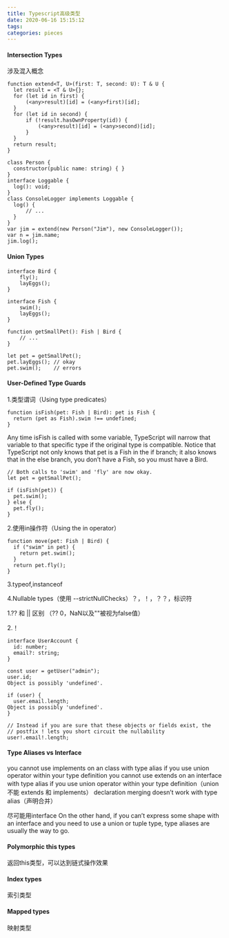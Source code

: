 ```yaml
---
title: Typescript高级类型
date: 2020-06-16 15:15:12
tags:
categories: pieces
---
```


#### Intersection Types

涉及混入概念

`````
function extend<T, U>(first: T, second: U): T & U {
  let result = <T & U>{};
  for (let id in first) {
      (<any>result)[id] = (<any>first)[id];
  }
  for (let id in second) {
      if (!result.hasOwnProperty(id)) {
          (<any>result)[id] = (<any>second)[id];
      }
  }
  return result;
}

class Person {
  constructor(public name: string) { }
}
interface Loggable {
  log(): void;
}
class ConsoleLogger implements Loggable {
  log() {
      // ...
  }
}
var jim = extend(new Person("Jim"), new ConsoleLogger());
var n = jim.name;
jim.log();

`````

#### Union Types

`````
interface Bird {
    fly();
    layEggs();
}

interface Fish {
    swim();
    layEggs();
}

function getSmallPet(): Fish | Bird {
    // ...
}

let pet = getSmallPet();
pet.layEggs(); // okay
pet.swim();    // errors

`````

#### User-Defined Type Guards
1.类型谓词（Using type predicates）
`````
function isFish(pet: Fish | Bird): pet is Fish {
  return (pet as Fish).swim !== undefined;
}

`````

Any time isFish is called with some variable, TypeScript will narrow that variable to that specific type if the original type is compatible.
Notice that TypeScript not only knows that pet is a Fish in the if branch; it also knows that in the else branch, you don’t have a Fish, so you must have a Bird.

`````
// Both calls to 'swim' and 'fly' are now okay.
let pet = getSmallPet();

if (isFish(pet)) {
  pet.swim();
} else {
  pet.fly();
}
`````

2.使用in操作符（Using the in operator）
`````
function move(pet: Fish | Bird) {
  if ("swim" in pet) {
    return pet.swim();
  }
  return pet.fly();
}
`````

3.typeof,instanceof

4.Nullable types（使用 --strictNullChecks）？，！，？？，标识符

1.?? 和 || 区别 （?? 0，NaN以及""被视为false值）

2.！
`````
interface UserAccount {
  id: number;
  email?: string;
}

const user = getUser("admin");
user.id;
Object is possibly 'undefined'.

if (user) {
  user.email.length;
Object is possibly 'undefined'.
}

// Instead if you are sure that these objects or fields exist, the
// postfix ! lets you short circuit the nullability
user!.email!.length;
`````

#### Type Aliases vs Interface

you cannot use implements on an class with type alias if you use union operator within your type definition
you cannot use extends on an interface with type alias if you use union operator within your type definition（union 不能 extends 和 implements）
declaration merging doesn’t work with type alias（声明合并）

尽可能用interface
On the other hand, if you can’t express some shape with an interface and you need to use a union or tuple type, type aliases are usually the way to go.

#### Polymorphic this types
返回this类型，可以达到链式操作效果

#### Index types
索引类型

#### Mapped types
映射类型